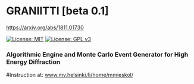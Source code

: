# GRANIITTI [beta 0.1]
https://arxiv.org/abs/1811.01730

[![License: MIT](https://img.shields.io/badge/License-MIT-yellow.svg)](https://opensource.org/licenses/MIT)
[![License: GPL v3](https://img.shields.io/badge/License-GPLv3-blue.svg)](https://www.gnu.org/licenses/gpl-3.0)

### Algorithmic Engine and Monte Carlo Event Generator for High Energy Diffraction


#Instruction at:
www.mv.helsinki.fi/home/mmieskol/
